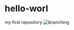 # hello-worl
my first repository
![branching](https://user-images.githubusercontent.com/98574662/151516779-c6353723-1a79-4a2a-b56e-33f7478c1353.png)
